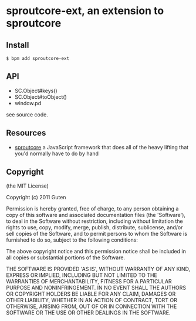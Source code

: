 sproutcore-ext, an extension to sproutcore
==========================================

Install
-------

`$ bpm add sproutcore-ext` 

API
----

* SC.Object#keys()
* SC.Object#toObject()
* window.pd

see source code.

Resources
---------

* [sproutcore](https://github.com/sproutcore/sproutcore20) a JavaScript framework that does all of the heavy lifting that you'd normally have to do by hand

Copyright
---------

(the MIT License)

Copyright (c) 2011 Guten

Permission is hereby granted, free of charge, to any person obtaining a copy of this software and associated documentation files (the 'Software'), to deal in the Software without restriction, including without limitation the rights to use, copy, modify, merge, publish, distribute, sublicense, and/or sell copies of the Software, and to permit persons to whom the Software is furnished to do so, subject to the following conditions:

The above copyright notice and this permission notice shall be included in all copies or substantial portions of the Software.

THE SOFTWARE IS PROVIDED 'AS IS', WITHOUT WARRANTY OF ANY KIND, EXPRESS OR IMPLIED, INCLUDING BUT NOT LIMITED TO THE WARRANTIES OF MERCHANTABILITY, FITNESS FOR A PARTICULAR PURPOSE AND NONINFRINGEMENT.  IN NO EVENT SHALL THE AUTHORS OR COPYRIGHT HOLDERS BE LIABLE FOR ANY CLAIM, DAMAGES OR OTHER LIABILITY, WHETHER IN AN ACTION OF CONTRACT, TORT OR OTHERWISE, ARISING FROM, OUT OF OR IN CONNECTION WITH THE SOFTWARE OR THE USE OR OTHER DEALINGS IN THE SOFTWARE.

